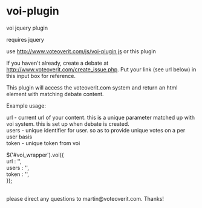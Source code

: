 voi-plugin
==========

voi jquery plugin

requires jquery

use http://www.voteoverit.com/js/voi-plugin.js or this plugin

If you haven't already, create a debate at http://www.voteoverit.com/create_issue.php. Put your link (see url below) in this input box for reference.<br/>

This plugin will access the voteoverit.com system and return an html element with matching debate content.<br/>

Example usage:

url - current url of your content. this is a unique parameter matched up with voi system. this is set up when debate is created. <br/>
users - unique identifier for user. so as to provide unique votes on a per user basis<br/>
token - unique token from voi<br/>

$('#voi_wrapper').voi({<br/>
    	url       : '',<br/>
    	users       : '',<br/>
    	token  : '', <br />
	});

<br/>
please direct any questions to martin@voteoverit.com. Thanks!
